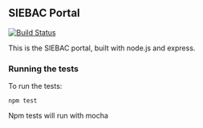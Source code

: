 ## SIEBAC Portal

[![Build Status](https://snap-ci.com/bymarkone/siebac/branch/master/build_image)](https://snap-ci.com/bymarkone/siebac/branch/master)

This is the SIEBAC portal, built with node.js and express. 


### Running the tests

To run the tests:

```npm test```

Npm tests will run with mocha
